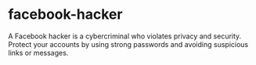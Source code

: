 # facebook-hacker
A Facebook hacker is a cybercriminal who violates privacy and security. Protect your accounts by using strong passwords and avoiding suspicious links or messages.
